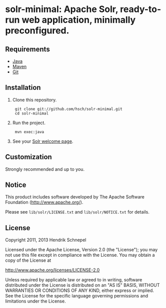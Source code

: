 solr-minimal: Apache Solr, ready-to-run web application, minimally preconfigured.
=================================================================================

Requirements
------------

* [Java](http://java.oracle.com)
* [Maven](http://maven.apache.org/)
* [Git](http://git-scm.com/)


Installation
-------------

1. Clone this repository.

        git clone git://github.com/hsch/solr-minimal.git
        cd solr-minimal

2. Run the project.

        mvn exec:java

3. See your [Solr welcome page](http://localhost:8983).


Customization
-------------

Strongly recommended and up to you.


Notice
------

This product includes software developed by
The Apache Software Foundation (http://www.apache.org/).

Please see `lib/solr/LICENSE.txt` and `lib/solr/NOTICE.txt` for details.

License
-------

Copyright 2011, 2013 Hendrik Schnepel

Licensed under the Apache License, Version 2.0 (the "License");
you may not use this file except in compliance with the License.
You may obtain a copy of the License at

  http://www.apache.org/licenses/LICENSE-2.0

Unless required by applicable law or agreed to in writing, software
distributed under the License is distributed on an "AS IS" BASIS,
WITHOUT WARRANTIES OR CONDITIONS OF ANY KIND, either express or implied.
See the License for the specific language governing permissions and
limitations under the License.

